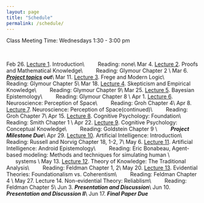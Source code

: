 ```yaml
---
layout: page
title: "Schedule"
permalink: /schedule/
---
```


Class Meeting Time: Wednesdays 1:30 - 3:00 pm

<br>

Feb 26. [Lecture 1](/assets/week1.pdf). Introduction\\
&nbsp; &nbsp; &nbsp; &nbsp; Reading: none\\
Mar 4. [Lecture 2](/assets/proof1.pdf). Proofs and Mathematical Knowledge\\
&nbsp; &nbsp; &nbsp; &nbsp; Reading: Glymour Chapter 2 \\
Mar 6. **_[Project topics](/assets/handbook.pdf) out_**\\
Mar 11. [Lecture 3](/assets/proof2.pdf). Frege and Modern Logic\\
&nbsp; &nbsp; &nbsp; &nbsp; Reading: Glymour Chapter 5\\
Mar 18. [Lecture 4](/assets/empirical1.pdf). Skepticism and Empirical Knowledge\\
&nbsp; &nbsp; &nbsp; &nbsp; Reading: Glymour Chapter 9\\
Mar 25. [Lecture 5](/assets/Bayesian.pdf). Bayesian Epistemology\\
&nbsp; &nbsp; &nbsp; &nbsp; Reading: Glymour Chapter 8 \\
Apr 1. [Lecture 6](/assets/space1.pdf). Neuroscience: Perception of Space\\
&nbsp; &nbsp; &nbsp; &nbsp; Reading: Groh Chapter 4\\
Apr 8. [Lecture 7](/assets/space3.pdf). Neuroscience: Perception of Space(continued)\\
&nbsp; &nbsp; &nbsp; &nbsp; Reading: Groh Chapter 7\\
Apr 15. [Lecture 8](/assets/CogPsy1.pdf). Cognitive Psychology: Foundation\\
&nbsp; &nbsp; &nbsp; &nbsp; Reading: Smith Chapter 1 \\
Apr 22. [Lecture 9](/assets/CogPsy2.pdf). Cognitive Psychology: Conceptual Knowledge\\
&nbsp; &nbsp; &nbsp; &nbsp; Reading: Goldstein Chapter 9 \\
&nbsp; &nbsp; &nbsp; &nbsp; **_Project Milestone Due_**\\
Apr 29. [Lecture 10](/assets/AI.pdf). Artificial Intelligence: Introduction\\
&nbsp; &nbsp; &nbsp; &nbsp; Reading: Russell and Norvig Chapter 18, 1-2, 7\\
May 6. [Lecture 11](/assets/ml.pdf). Artificial Intelligence: Android Epistemology\\
&nbsp; &nbsp; &nbsp; &nbsp; Reading: Eric Bonabeau, Agent-based modeling: Methods and techniques for simulating human \\
&nbsp; &nbsp; &nbsp; &nbsp; &nbsp; &nbsp; &nbsp; &nbsp; &nbsp; &nbsp; &nbsp; &nbsp; systems \\
May 13. [Lecture 12](/assets/epist1.pdf). Theory of Knowledge: The Traditional Analysis\\
&nbsp; &nbsp; &nbsp; &nbsp; Reading: Feldman Chapter 1, 2\\
May 20. [Lecture 13](/assets/epist2.pdf). Evidential Theories: Foundationalism vs. Coherentism\\
&nbsp; &nbsp; &nbsp; &nbsp; Reading: Feldman Chapter 4 \\
May 27. Lecture 14. Non-evidential Theory: Reliablism\\
&nbsp; &nbsp; &nbsp; &nbsp; Reading: Feldman Chapter 5\\
Jun 3. **_Presentation and Discussion_**\\
Jun 10. **_Presentation and Discussion II_**\\
Jun 17. **_Final Paper Due_**